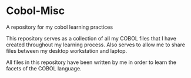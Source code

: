 # Cobol-Misc
A repository for my cobol learning practices

This repository serves as a collection of all my COBOL files that I have created throughout my learning process.
Also serves to allow me to share files between my desktop workstation and laptop.

All files in this repository have been written by me in order to learn the facets of the COBOL language.
